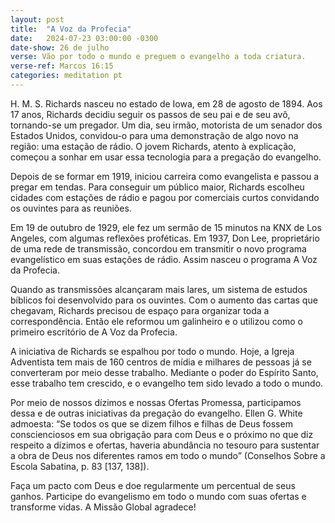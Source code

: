 ```yaml
---
layout: post
title:  "A Voz da Profecia"
date:   2024-07-23 03:00:00 -0300
date-show: 26 de julho
verse: Vão por todo o mundo e preguem o evangelho a toda criatura.
verse-ref: Marcos 16:15
categories: meditation pt
---
```


H. M. S. Richards nasceu no estado de Iowa, em 28 de agosto de 1894. Aos 17 anos, Richards decidiu seguir os passos de seu pai e de seu avô, tornando-se um pregador. Um dia, seu irmão, motorista de um senador dos Estados Unidos, convidou-o para uma demonstração de algo novo na região: uma estação de rádio. O jovem Richards, atento à explicação, começou a sonhar em usar essa tecnologia para a pregação do evangelho.

Depois de se formar em 1919, iniciou carreira como evangelista e passou a pregar em tendas. Para conseguir um público maior, Richards escolheu cidades com estações de rádio e pagou por comerciais curtos convidando os ouvintes para as reuniões.

Em 19 de outubro de 1929, ele fez um sermão de 15 minutos na KNX de Los Angeles, com algumas reflexões proféticas. Em 1937, Don Lee, proprietário de uma rede de transmissão, concordou em transmitir o novo programa evangelístico em suas estações de rádio. Assim nasceu o programa A Voz da Profecia.

Quando as transmissões alcançaram mais lares, um sistema de estudos bíblicos foi desenvolvido para os ouvintes. Com o aumento das cartas que chegavam, Richards precisou de espaço para organizar toda a correspondência. Então ele reformou um galinheiro e o utilizou como o primeiro escritório de A Voz da Profecia.

A iniciativa de Richards se espalhou por todo o mundo. Hoje, a Igreja Adventista tem mais de 160 centros de mídia e milhares de pessoas já se converteram por meio desse trabalho. Mediante o poder do Espírito Santo, esse trabalho tem crescido, e o evangelho tem sido levado a todo o mundo.

Por meio de nossos dízimos e nossas Ofertas Promessa, participamos dessa e de outras iniciativas da pregação do evangelho. Ellen G. White admoesta: “Se todos os que se dizem filhos e filhas de Deus fossem conscienciosos em sua obrigação para com Deus e o próximo no que diz respeito a dízimos e ofertas, haveria abundância no tesouro para sustentar a obra de Deus nos diferentes ramos em todo o mundo” (Conselhos Sobre a Escola Sabatina, p. 83 [137, 138]).

Faça um pacto com Deus e doe regularmente um percentual de seus ganhos. Participe do evangelismo em todo o mundo com suas ofertas e transforme vidas. A Missão Global agradece!
